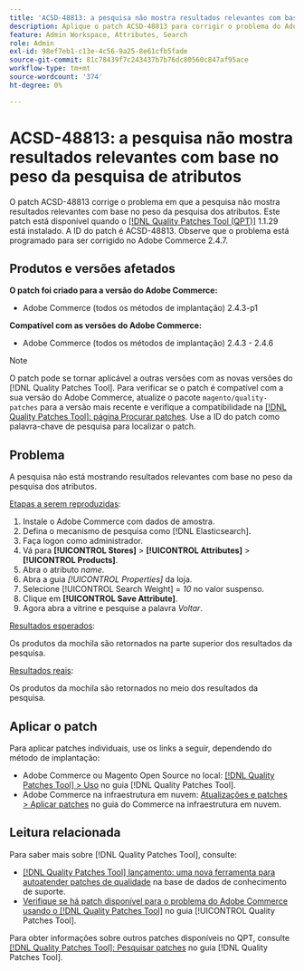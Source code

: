 ```yaml
---
title: 'ACSD-48813: a pesquisa não mostra resultados relevantes com base no peso da pesquisa de atributos'
description: Aplique o patch ACSD-48813 para corrigir o problema do Adobe Commerce em que a pesquisa não está mostrando resultados relevantes com base no peso da pesquisa dos atributos.
feature: Admin Workspace, Attributes, Search
role: Admin
exl-id: 98ef7eb1-c13e-4c56-9a25-8e61cfb5fade
source-git-commit: 81c78439f7c243437b7b76dc80560c847af95ace
workflow-type: tm+mt
source-wordcount: '374'
ht-degree: 0%

---
```


# ACSD-48813: a pesquisa não mostra resultados relevantes com base no peso da pesquisa de atributos

O patch ACSD-48813 corrige o problema em que a pesquisa não mostra resultados relevantes com base no peso da pesquisa dos atributos. Este patch está disponível quando o [[!DNL Quality Patches Tool (QPT)]](https://experienceleague.adobe.com/en/docs/commerce-knowledge-base/kb/announcements/commerce-announcements/magento-quality-patches-released-new-tool-to-self-serve-quality-patches) 1.1.29 está instalado. A ID do patch é ACSD-48813. Observe que o problema está programado para ser corrigido no Adobe Commerce 2.4.7.

## Produtos e versões afetados

**O patch foi criado para a versão do Adobe Commerce:**

* Adobe Commerce (todos os métodos de implantação) 2.4.3-p1

**Compatível com as versões do Adobe Commerce:**

* Adobe Commerce (todos os métodos de implantação) 2.4.3 - 2.4.6

>[!NOTE]
>
>O patch pode se tornar aplicável a outras versões com as novas versões do [!DNL Quality Patches Tool]. Para verificar se o patch é compatível com a sua versão do Adobe Commerce, atualize o pacote `magento/quality-patches` para a versão mais recente e verifique a compatibilidade na [[!DNL Quality Patches Tool]: página Procurar patches](https://experienceleague.adobe.com/tools/commerce-quality-patches/index.html). Use a ID do patch como palavra-chave de pesquisa para localizar o patch.

## Problema

A pesquisa não está mostrando resultados relevantes com base no peso da pesquisa dos atributos.

<u>Etapas a serem reproduzidas</u>:

1. Instale o Adobe Commerce com dados de amostra.
1. Defina o mecanismo de pesquisa como [!DNL Elasticsearch].
1. Faça logon como administrador.
1. Vá para **[!UICONTROL Stores]** > **[!UICONTROL Attributes]** > **[!UICONTROL Products]**.
1. Abra o atributo *name*.
1. Abra a guia *[!UICONTROL Properties]* da loja.
1. Selecione [!UICONTROL Search Weight] = *10* no valor suspenso.
1. Clique em **[!UICONTROL Save Attribute]**.
1. Agora abra a vitrine e pesquise a palavra *Voltar*.

<u>Resultados esperados</u>:

Os produtos da mochila são retornados na parte superior dos resultados da pesquisa.

<u>Resultados reais</u>:

Os produtos da mochila são retornados no meio dos resultados da pesquisa.

## Aplicar o patch

Para aplicar patches individuais, use os links a seguir, dependendo do método de implantação:

* Adobe Commerce ou Magento Open Source no local: [[!DNL Quality Patches Tool] > Uso](/help/tools/quality-patches-tool/usage.md) no guia [!DNL Quality Patches Tool].
* Adobe Commerce na infraestrutura em nuvem: [Atualizações e patches > Aplicar patches](https://experienceleague.adobe.com/docs/commerce-cloud-service/user-guide/develop/upgrade/apply-patches.html) no guia do Commerce na infraestrutura em nuvem.

## Leitura relacionada

Para saber mais sobre [!DNL Quality Patches Tool], consulte:

* [[!DNL Quality Patches Tool] lançamento: uma nova ferramenta para autoatender patches de qualidade](https://experienceleague.adobe.com/en/docs/commerce-knowledge-base/kb/announcements/commerce-announcements/magento-quality-patches-released-new-tool-to-self-serve-quality-patches) na base de dados de conhecimento de suporte.
* [Verifique se há patch disponível para o problema do Adobe Commerce usando o  [!DNL Quality Patches Tool]](/help/tools/quality-patches-tool/patches-available-in-qpt/check-patch-for-magento-issue-with-magento-quality-patches.md) no guia [!UICONTROL Quality Patches Tool].


Para obter informações sobre outros patches disponíveis no QPT, consulte [[!DNL Quality Patches Tool]: Pesquisar patches](https://experienceleague.adobe.com/tools/commerce-quality-patches/index.html) no guia [!DNL Quality Patches Tool].
